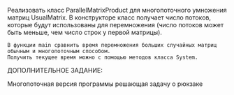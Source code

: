 
Реализовать класс ParallelMatrixProduct для многопоточного умножения матриц UsualMatrix.
	В конструкторе класс получает число потоков, которые будут использованы для перемножения
	(число потоков может быть меньше, чем число строк у первой матрицы).

	В функции main сравнить время перемножения больших случайных матриц обычным и многопоточным способом.
	Получить текущее время можно с помощью методов класса System.

ДОПОЛНИТЕЛЬНОЕ ЗАДАНИЕ:

Многопоточная версия программы решающая задачу о рюкзаке
